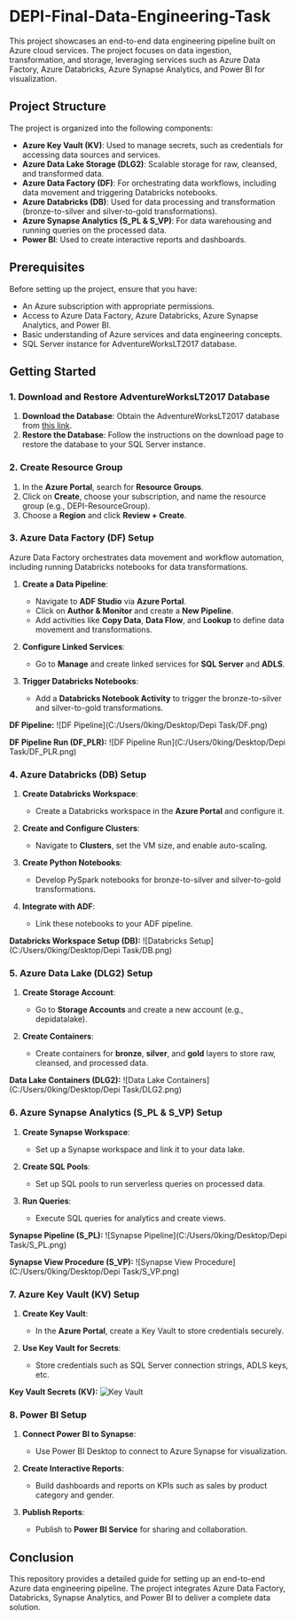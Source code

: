 # DEPI-Final-Data-Engineering-Task

This project showcases an end-to-end data engineering pipeline built on Azure cloud services. The project focuses on data ingestion, transformation, and storage, leveraging services such as Azure Data Factory, Azure Databricks, Azure Synapse Analytics, and Power BI for visualization.

## Project Structure

The project is organized into the following components:

- **Azure Key Vault (KV)**: Used to manage secrets, such as credentials for accessing data sources and services.
- **Azure Data Lake Storage (DLG2)**: Scalable storage for raw, cleansed, and transformed data.
- **Azure Data Factory (DF)**: For orchestrating data workflows, including data movement and triggering Databricks notebooks.
- **Azure Databricks (DB)**: Used for data processing and transformation (bronze-to-silver and silver-to-gold transformations).
- **Azure Synapse Analytics (S_PL & S_VP)**: For data warehousing and running queries on the processed data.
- **Power BI**: Used to create interactive reports and dashboards.

## Prerequisites

Before setting up the project, ensure that you have:

- An Azure subscription with appropriate permissions.
- Access to Azure Data Factory, Azure Databricks, Azure Synapse Analytics, and Power BI.
- Basic understanding of Azure services and data engineering concepts.
- SQL Server instance for AdventureWorksLT2017 database.

## Getting Started

### 1. Download and Restore AdventureWorksLT2017 Database

1. **Download the Database**: Obtain the AdventureWorksLT2017 database from [this link](https://learn.microsoft.com/en-us/sql/samples/adventureworks-install-configure?view=sql-server-ver16).
2. **Restore the Database**: Follow the instructions on the download page to restore the database to your SQL Server instance.

### 2. Create Resource Group

1. In the **Azure Portal**, search for **Resource Groups**.
2. Click on **Create**, choose your subscription, and name the resource group (e.g., DEPI-ResourceGroup).
3. Choose a **Region** and click **Review + Create**.

### 3. Azure Data Factory (DF) Setup

Azure Data Factory orchestrates data movement and workflow automation, including running Databricks notebooks for data transformations.

1. **Create a Data Pipeline**:
   - Navigate to **ADF Studio** via **Azure Portal**.
   - Click on **Author & Monitor** and create a **New Pipeline**.
   - Add activities like **Copy Data**, **Data Flow**, and **Lookup** to define data movement and transformations.
   
2. **Configure Linked Services**:
   - Go to **Manage** and create linked services for **SQL Server** and **ADLS**.
   
3. **Trigger Databricks Notebooks**:
   - Add a **Databricks Notebook Activity** to trigger the bronze-to-silver and silver-to-gold transformations.

**DF Pipeline:**
![DF Pipeline](C:/Users/0king/Desktop/Depi Task/DF.png)

**DF Pipeline Run (DF_PLR):**
![DF Pipeline Run](C:/Users/0king/Desktop/Depi Task/DF_PLR.png)

### 4. Azure Databricks (DB) Setup

1. **Create Databricks Workspace**:
   - Create a Databricks workspace in the **Azure Portal** and configure it.

2. **Create and Configure Clusters**:
   - Navigate to **Clusters**, set the VM size, and enable auto-scaling.
   
3. **Create Python Notebooks**:
   - Develop PySpark notebooks for bronze-to-silver and silver-to-gold transformations.
   
4. **Integrate with ADF**:
   - Link these notebooks to your ADF pipeline.

**Databricks Workspace Setup (DB):**
![Databricks Setup](C:/Users/0king/Desktop/Depi Task/DB.png)

### 5. Azure Data Lake (DLG2) Setup

1. **Create Storage Account**:
   - Go to **Storage Accounts** and create a new account (e.g., depidatalake).
   
2. **Create Containers**:
   - Create containers for **bronze**, **silver**, and **gold** layers to store raw, cleansed, and processed data.

**Data Lake Containers (DLG2):**
![Data Lake Containers](C:/Users/0king/Desktop/Depi Task/DLG2.png)

### 6. Azure Synapse Analytics (S_PL & S_VP) Setup

1. **Create Synapse Workspace**:
   - Set up a Synapse workspace and link it to your data lake.
   
2. **Create SQL Pools**:
   - Set up SQL pools to run serverless queries on processed data.

3. **Run Queries**:
   - Execute SQL queries for analytics and create views.

**Synapse Pipeline (S_PL):**
![Synapse Pipeline](C:/Users/0king/Desktop/Depi Task/S_PL.png)

**Synapse View Procedure (S_VP):**
![Synapse View Procedure](C:/Users/0king/Desktop/Depi Task/S_VP.png)

### 7. Azure Key Vault (KV) Setup

1. **Create Key Vault**:
   - In the **Azure Portal**, create a Key Vault to store credentials securely.

2. **Use Key Vault for Secrets**:
   - Store credentials such as SQL Server connection strings, ADLS keys, etc.

**Key Vault Secrets (KV):**
![Key Vault](![KV](https://github.com/user-attachments/assets/75878969-83c3-45db-b3da-23c45c5dd174))

### 8. Power BI Setup

1. **Connect Power BI to Synapse**:
   - Use Power BI Desktop to connect to Azure Synapse for visualization.
   
2. **Create Interactive Reports**:
   - Build dashboards and reports on KPIs such as sales by product category and gender.

3. **Publish Reports**:
   - Publish to **Power BI Service** for sharing and collaboration.


## Conclusion

This repository provides a detailed guide for setting up an end-to-end Azure data engineering pipeline. The project integrates Azure Data Factory, Databricks, Synapse Analytics, and Power BI to deliver a complete data solution.

